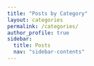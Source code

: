 ```yaml
---
title: "Posts by Category"
layout: categories
permalink: /categories/
author_profile: true
sidebar:
  title: Posts
  nav: "sidebar-contents"
---
```

